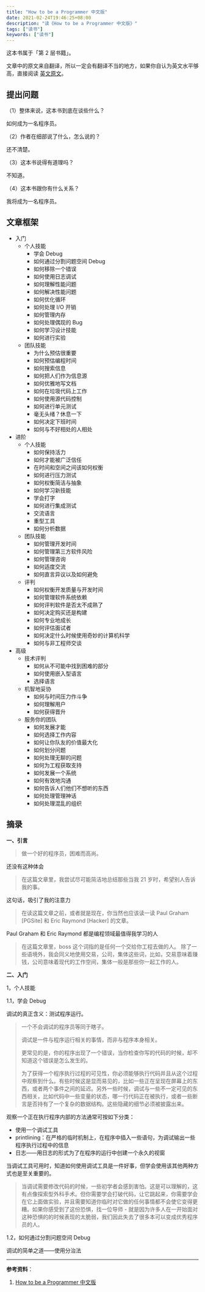 ```yaml
---
title: "How to be a Programmer 中文版"
date: 2021-02-24T19:46:25+08:00
description: "读《How to be a Programmer 中文版》"
tags: ["读书"]
keywords: ["读书"]
---
```


这本书属于「第 2 层书籍」。

文章中的原文来自翻译，所以一定会有翻译不当的地方，如果你自认为英文水平够高，直接阅读 [英文原文](https://braydie.gitbooks.io/how-to-be-a-programmer/content/en/)。

## 提出问题

（1）整体来说，这本书到底在谈些什么？

如何成为一名程序员。

（2）作者在细部说了什么，怎么说的？

还不清楚。

（3）这本书说得有道理吗？

不知道。

（4）这本书跟你有什么关系？

我将成为一名程序员。

## 文章框架

- 入门
  - 个人技能
    - 学会 Debug
    - 如何通过分割问题空间 Debug
    - 如何移除一个错误
    - 如何使用日志调试
    - 如何理解性能问题
    - 如何解决性能问题
    - 如何优化循环
    - 如何处理 I/O 开销
    - 如何管理内存
    - 如何处理偶现的 Bug
    - 如何学习设计技能
    - 如何进行实验
  - 团队技能
    - 为什么预估很重要
    - 如何预估编程时间
    - 如何搜索信息
    - 如何把人们作为信息源
    - 如何优雅地写文档
    - 如何在垃圾代码上工作
    - 如何使用源代码控制
    - 如何进行单元测试
    - 毫无头绪？休息一下
    - 如何决定下班时间
    - 如何与不好相处的人相处
- 进阶
  - 个人技能
    - 如何保持活力
    - 如何才能被广泛信任
    - 在时间和空间之间该如何权衡
    - 如何进行压力测试
    - 如何权衡简洁与抽象
    - 如何学习新技能
    - 学会打字
    - 如何进行集成测试
    - 交流语言
    - 重型工具
    - 如何分析数据
  - 团队技能
    - 如何管理开发时间
    - 如何管理第三方软件风险
    - 如何管理咨询
    - 如何适度交流
    - 如何直言异议以及如何避免
  - 评判
    - 如何权衡开发质量与开发时间
    - 如何管理软件系统依赖
    - 如何评判软件是否太不成熟了
    - 如何决定购买还是构建
    - 如何专业地成长
    - 如何评估面试者
    - 如何决定什么时候使用奇妙的计算机科学
    - 如何与非工程师交谈
- 高级
  - 技术评判
    - 如何从不可能中找到困难的部分
    - 如何使用嵌入型语言
    - 选择语言
  - 机智地妥协
    - 如何与时间压力作斗争
    - 如何理解用户
    - 如何获得晋升
  - 服务你的团队
    - 如何发展才能
    - 如何选择工作内容
    - 如何让你队友的价值最大化
    - 如何划分问题
    - 如何处理无聊的问题
    - 如何为工程获取支持
    - 如何发展一个系统
    - 如何有效地沟通
    - 如何告诉人们他们不想听的东西
    - 如何处理管理神话
    - 如何处理混乱的组织

## 摘录

**一、引言**

> 做一个好的程序员，困难而高尚。

还没有这种体会

> 在这篇文章里，我尝试尽可能简洁地总结那些当我 21 岁时，希望别人告诉我的事。

这句话，吸引了我的注意力

> 在读这篇文章之前，或者就是现在，你当然也应该读一读 Paul Graham [PGSite] 和 Eric Raymond [Hacker] 的文章。

Paul Graham 和 Eric Raymond 都是编程领域最值得我学习的人

> 在这篇文章里，boss 这个词指的是任何一个交给你工程去做的人。 除了一些语境外，我会同义地使用交易，公司，集体这些词，比如，交易意味着赚钱，公司意味着现代的工作空间，集体一般是那些你一起工作的人。

**二、入门**

1，个人技能

1.1，学会 Debug

调试的真正含义：测试程序运行。

> 一个不会调试的程序员等同于瞎子。
>
> 调试是一件与程序运行相关的事情，而非与程序本身相关。
>
> 更常见的是，你的程序出现了一个错误，当你检查你写的代码的时候，却不知道这个错误是怎么发生的。
>
> 为了获得一个程序执行过程的可见性，你必须能够执行代码并且从这个过程中观察到什么。有些时候这是显而易见的，比如一些正在呈现在屏幕上的东西，或者两个事件之间的延迟。另外一些时候，调试与一些不一定可见的东西相关，比如代码中一些变量的状态，哪一行代码正在被执行，或者一些断言是否持有了一个复杂的数据结构。这些隐藏的细节必须被披露出来。

观察一个正在执行程序内部的方法通常可按如下分类：

- 使用一个调试工具
- printlining：在严格的临时机制上，在程序中插入一些语句，为调试输出一些程序执行过程中的信息
- 日志——用日志的形式为了在程序的运行中创建一个永久的视窗

当调试工具可用时，知道如何使用调试工具是一件好事，但学会使用该其他两种方式也是至关重要的。

> 当调试需要修改代码的时候，一些初学者会感到害怕。这是可以理解的，这有点像探索型外科手术。但你需要学会打破代码，让它跳起来，你需要学会在它上面做实验，并且需要知道你临时对它做的任何事情都不会使它变得更糟。如果你感受到了这份恐惧，找一位导师 - 就是因为许多人在一开始面对这种恐惧的的时候表现的太脆弱，我们因此失去了很多本可以变成优秀程序员的人。

1.2，如何通过分割问题空间 Debug

调试的简单之道——使用分治法

---

**参考资料**：

1. [How to be a Programmer 中文版](https://braydie.gitbooks.io/how-to-be-a-programmer/content/zh/)
